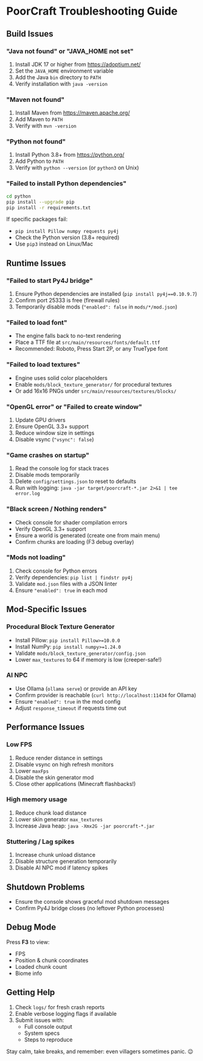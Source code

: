 # PoorCraft Troubleshooting Guide

## Build Issues

### "Java not found" or "JAVA_HOME not set"
1. Install JDK 17 or higher from https://adoptium.net/
2. Set the `JAVA_HOME` environment variable
3. Add the Java `bin` directory to `PATH`
4. Verify installation with `java -version`

### "Maven not found"
1. Install Maven from https://maven.apache.org/
2. Add Maven to `PATH`
3. Verify with `mvn -version`

### "Python not found"
1. Install Python 3.8+ from https://python.org/
2. Add Python to `PATH`
3. Verify with `python --version` (or `python3` on Unix)

### "Failed to install Python dependencies"
```bash
cd python
pip install --upgrade pip
pip install -r requirements.txt
```
If specific packages fail:
- `pip install Pillow numpy requests py4j`
- Check the Python version (3.8+ required)
- Use `pip3` instead on Linux/Mac

## Runtime Issues

### "Failed to start Py4J bridge"
1. Ensure Python dependencies are installed (`pip install py4j==0.10.9.7`)
2. Confirm port 25333 is free (firewall rules)
3. Temporarily disable mods (`"enabled": false` in `mods/*/mod.json`)

### "Failed to load font"
- The engine falls back to no-text rendering
- Place a TTF file at `src/main/resources/fonts/default.ttf`
- Recommended: Roboto, Press Start 2P, or any TrueType font

### "Failed to load textures"
- Engine uses solid color placeholders
- Enable `mods/block_texture_generator/` for procedural textures
- Or add 16x16 PNGs under `src/main/resources/textures/blocks/`

### "OpenGL error" or "Failed to create window"
1. Update GPU drivers
2. Ensure OpenGL 3.3+ support
3. Reduce window size in settings
4. Disable vsync (`"vsync": false`)

### "Game crashes on startup"
1. Read the console log for stack traces
2. Disable mods temporarily
3. Delete `config/settings.json` to reset to defaults
4. Run with logging: `java -jar target/poorcraft-*.jar 2>&1 | tee error.log`

### "Black screen / Nothing renders"
- Check console for shader compilation errors
- Verify OpenGL 3.3+ support
- Ensure a world is generated (create one from main menu)
- Confirm chunks are loading (F3 debug overlay)

### "Mods not loading"
1. Check console for Python errors
2. Verify dependencies: `pip list | findstr py4j`
3. Validate `mod.json` files with a JSON linter
4. Ensure `"enabled": true` in each mod

## Mod-Specific Issues

### Procedural Block Texture Generator
- Install Pillow: `pip install Pillow>=10.0.0`
- Install NumPy: `pip install numpy>=1.24.0`
- Validate `mods/block_texture_generator/config.json`
- Lower `max_textures` to 64 if memory is low (creeper-safe!)

### AI NPC
- Use Ollama (`ollama serve`) or provide an API key
- Confirm provider is reachable (`curl http://localhost:11434` for Ollama)
- Ensure `"enabled": true` in the mod config
- Adjust `response_timeout` if requests time out

## Performance Issues

### Low FPS
1. Reduce render distance in settings
2. Disable vsync on high refresh monitors
3. Lower `maxFps`
4. Disable the skin generator mod
5. Close other applications (Minecraft flashbacks!)

### High memory usage
1. Reduce chunk load distance
2. Lower skin generator `max_textures`
3. Increase Java heap: `java -Xmx2G -jar poorcraft-*.jar`

### Stuttering / Lag spikes
1. Increase chunk unload distance
2. Disable structure generation temporarily
3. Disable AI NPC mod if latency spikes

## Shutdown Problems
- Ensure the console shows graceful mod shutdown messages
- Confirm Py4J bridge closes (no leftover Python processes)

## Debug Mode
Press **F3** to view:
- FPS
- Position & chunk coordinates
- Loaded chunk count
- Biome info

## Getting Help
1. Check `logs/` for fresh crash reports
2. Enable verbose logging flags if available
3. Submit issues with:
   - Full console output
   - System specs
   - Steps to reproduce

Stay calm, take breaks, and remember: even villagers sometimes panic. 😉
